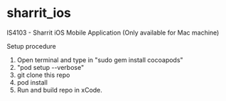 # sharrit_ios
IS4103 - Sharrit iOS Mobile Application (Only available for Mac machine)

Setup procedure
1. Open terminal and type in "sudo gem install cocoapods"
2. "pod setup --verbose"
3. git clone this repo
4. pod install
5. Run and build repo in xCode.
